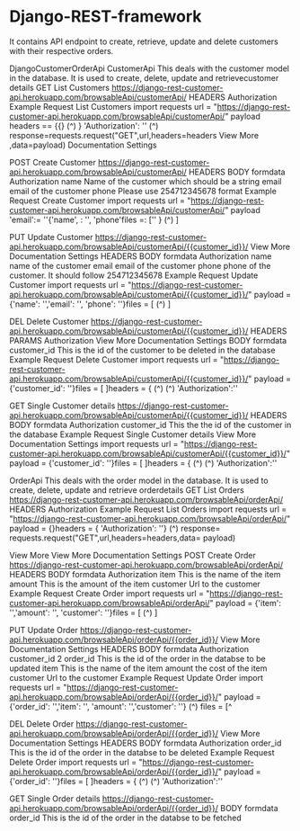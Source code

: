 # Django-REST-framework
It contains API endpoint to create, retrieve, update and delete customers with their respective orders.

DjangoCustomerOrderApi
CustomerApi
This deals with the customer model in the database. It is used to create, delete, update and retrievecustomer details
GET List Customers
https://django-rest-customer-api.herokuapp.com/browsableApi/customerApi/
HEADERS
Authorization
Example Request List Customers
import requests
url = "https://django-rest-customer-api.herokuapp.com/browsableApi/customerApi/"
payload headers == {{}
(^) } 'Authorization': ''
(^) response=requests.request("GET",url,headers=headers View More ,data=payload)
Documentation Settings

POST Create Customer
https://django-rest-customer-api.herokuapp.com/browsableApi/customerApi/
HEADERS
BODY formdata
Authorization
name
Name of the customer which should be a string
email
email of the customer
phone
Please use 254712345678 format
Example Request Create Customer
import requests
url = "https://django-rest-customer-api.herokuapp.com/browsableApi/customerApi/"
payload 'email':= ''{'name', : '',
'phone'files =: ['' }
(^) ]

PUT Update Customer
https://django-rest-customer-api.herokuapp.com/browsableApi/customerApi/{{customer_id}}/
View More
Documentation Settings
HEADERS
BODY formdata
Authorization
name
name of the customer
email email of the customer
phone
phone of the customer. It should follow 254712345678
Example Request Update Customer
import requests
url = "https://django-rest-customer-api.herokuapp.com/browsableApi/customerApi/{{customer_id}}/"
payload = {'name': '','email': '',
'phone': ''}files = [
(^) ]

DEL Delete Customer
https://django-rest-customer-api.herokuapp.com/browsableApi/customerApi/{{customer_id}}/
HEADERS
PARAMS
Authorization
View More
Documentation Settings
BODY formdata
customer_id
This is the id of the customer to be deleted in the database
Example Request Delete Customer
import requests
url = "https://django-rest-customer-api.herokuapp.com/browsableApi/customerApi/{{customer_id}}/"
payload = {'customer_id': ''}files = [
]headers = { (^)
(^) 'Authorization':''

GET Single Customer details
https://django-rest-customer-api.herokuapp.com/browsableApi/customerApi/{{customer_id}}/
HEADERS
BODY formdata
Authorization
customer_id This the the id of the customer in the database
Example Request Single Customer details
View More
Documentation Settings
import requests
url = "https://django-rest-customer-api.herokuapp.com/browsableApi/customerApi/{{customer_id}}/"
payload = {'customer_id': ''}files = [
]headers = { (^)
(^) 'Authorization':''

OrderApi
This deals with the order model in the database. It is used to create, delete, update and retrieve orderdetails
GET List Orders
https://django-rest-customer-api.herokuapp.com/browsableApi/orderApi/
HEADERS
Authorization
Example Request List Orders
import requests
url = "https://django-rest-customer-api.herokuapp.com/browsableApi/orderApi/"
payload = {}headers = {
'Authorization': ''}
(^) response= requests.request("GET",url,headers=headers,data= payload)

View More
View More
Documentation Settings
POST Create Order
https://django-rest-customer-api.herokuapp.com/browsableApi/orderApi/
HEADERS
BODY formdata
Authorization
item
This is the name of the item
amount
This is the amount of the item
customer
Url to the customer
Example Request Create Order
import requests
url = "https://django-rest-customer-api.herokuapp.com/browsableApi/orderApi/"
payload = {'item': '','amount': '',
'customer': ''}files = [
(^) ]

PUT Update Order
https://django-rest-customer-api.herokuapp.com/browsableApi/orderApi/{{order_id}}/
View More
Documentation Settings
HEADERS
BODY formdata
Authorization
customer_id 2
order_id This is the id of the order in the databse to be updated
item
This is the name of the item
amount the cost of the item
customer
Url to the customer
Example Request Update Order
import requests
url = "https://django-rest-customer-api.herokuapp.com/browsableApi/orderApi/{{order_id}}/"
payload = {'order_id': '','item': '',
'amount': '','customer': ''} (^)
files = [^

DEL Delete Order
https://django-rest-customer-api.herokuapp.com/browsableApi/orderApi/{{order_id}}/
View More
Documentation Settings
HEADERS
BODY formdata
Authorization
order_id This is the id of the order in the databse to be deleted
Example Request Delete Order
import requests
url = "https://django-rest-customer-api.herokuapp.com/browsableApi/orderApi/{{order_id}}/"
payload = {'order_id': ''}files = [
]headers = { (^)
(^) 'Authorization':''

GET Single Order details
https://django-rest-customer-api.herokuapp.com/browsableApi/orderApi/{{order_id}}/
BODY formdata
order_id
This is the id of the order in the databse to be fetched
